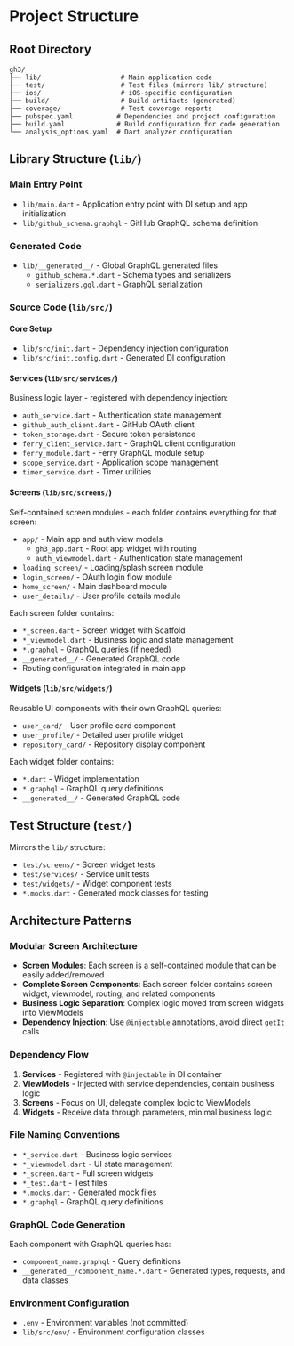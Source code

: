 # Project Structure

## Root Directory
```
gh3/
├── lib/                    # Main application code
├── test/                   # Test files (mirrors lib/ structure)
├── ios/                    # iOS-specific configuration
├── build/                  # Build artifacts (generated)
├── coverage/               # Test coverage reports
├── pubspec.yaml           # Dependencies and project configuration
├── build.yaml             # Build configuration for code generation
└── analysis_options.yaml  # Dart analyzer configuration
```

## Library Structure (`lib/`)

### Main Entry Point
- `lib/main.dart` - Application entry point with DI setup and app initialization
- `lib/github_schema.graphql` - GitHub GraphQL schema definition

### Generated Code
- `lib/__generated__/` - Global GraphQL generated files
  - `github_schema.*.dart` - Schema types and serializers
  - `serializers.gql.dart` - GraphQL serialization

### Source Code (`lib/src/`)

#### Core Setup
- `lib/src/init.dart` - Dependency injection configuration
- `lib/src/init.config.dart` - Generated DI configuration

#### Services (`lib/src/services/`)
Business logic layer - registered with dependency injection:
- `auth_service.dart` - Authentication state management
- `github_auth_client.dart` - GitHub OAuth client
- `token_storage.dart` - Secure token persistence
- `ferry_client_service.dart` - GraphQL client configuration
- `ferry_module.dart` - Ferry GraphQL module setup
- `scope_service.dart` - Application scope management
- `timer_service.dart` - Timer utilities

#### Screens (`lib/src/screens/`)
Self-contained screen modules - each folder contains everything for that screen:
- `app/` - Main app and auth view models
  - `gh3_app.dart` - Root app widget with routing
  - `auth_viewmodel.dart` - Authentication state management
- `loading_screen/` - Loading/splash screen module
- `login_screen/` - OAuth login flow module
- `home_screen/` - Main dashboard module
- `user_details/` - User profile details module

Each screen folder contains:
- `*_screen.dart` - Screen widget with Scaffold
- `*_viewmodel.dart` - Business logic and state management
- `*.graphql` - GraphQL queries (if needed)
- `__generated__/` - Generated GraphQL code
- Routing configuration integrated in main app

#### Widgets (`lib/src/widgets/`)
Reusable UI components with their own GraphQL queries:
- `user_card/` - User profile card component
- `user_profile/` - Detailed user profile widget
- `repository_card/` - Repository display component

Each widget folder contains:
- `*.dart` - Widget implementation
- `*.graphql` - GraphQL query definitions
- `__generated__/` - Generated GraphQL code

## Test Structure (`test/`)
Mirrors the `lib/` structure:
- `test/screens/` - Screen widget tests
- `test/services/` - Service unit tests
- `test/widgets/` - Widget component tests
- `*.mocks.dart` - Generated mock classes for testing

## Architecture Patterns

### Modular Screen Architecture
- **Screen Modules**: Each screen is a self-contained module that can be easily added/removed
- **Complete Screen Components**: Each screen folder contains screen widget, viewmodel, routing, and related components
- **Business Logic Separation**: Complex logic moved from screen widgets into ViewModels
- **Dependency Injection**: Use `@injectable` annotations, avoid direct `getIt` calls

### Dependency Flow
1. **Services** - Registered with `@injectable` in DI container
2. **ViewModels** - Injected with service dependencies, contain business logic
3. **Screens** - Focus on UI, delegate complex logic to ViewModels
4. **Widgets** - Receive data through parameters, minimal business logic

### File Naming Conventions
- `*_service.dart` - Business logic services
- `*_viewmodel.dart` - UI state management
- `*_screen.dart` - Full screen widgets
- `*_test.dart` - Test files
- `*.mocks.dart` - Generated mock files
- `*.graphql` - GraphQL query definitions

### GraphQL Code Generation
Each component with GraphQL queries has:
- `component_name.graphql` - Query definitions
- `__generated__/component_name.*.dart` - Generated types, requests, and data classes

### Environment Configuration
- `.env` - Environment variables (not committed)
- `lib/src/env/` - Environment configuration classes